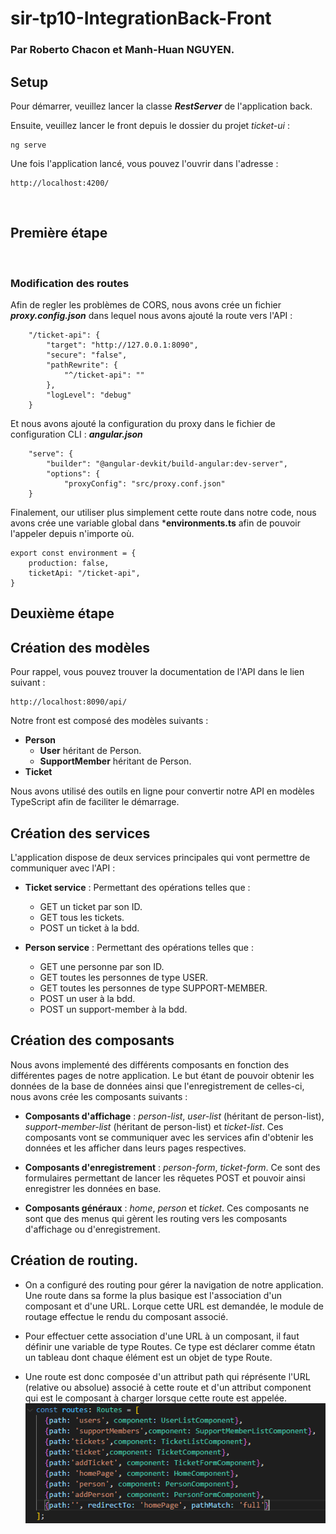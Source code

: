 # sir-tp10-IntegrationBack-Front
### Par Roberto Chacon et Manh-Huan NGUYEN.

## **Setup**

Pour démarrer, veuillez lancer la classe ***RestServer*** de l'application back.

Ensuite, veuillez lancer le front depuis le dossier du projet *ticket-ui* :

```
ng serve
```

Une fois l'application lancé, vous pouvez l'ouvrir dans l'adresse : 

```
http://localhost:4200/
```

&nbsp;
## **Première étape** 
&nbsp;

### **Modification des routes**

Afin de regler les problèmes de CORS, nous avons crée un fichier ***proxy.config.json*** dans lequel nous avons ajouté la route vers l'API :

```
    "/ticket-api": {
        "target": "http://127.0.0.1:8090",
        "secure": "false",
        "pathRewrite": {
            "^/ticket-api": ""
        },
        "logLevel": "debug"
    }
```
Et nous avons ajouté la configuration du proxy dans le fichier de configuration CLI : ***angular.json***
```
    "serve": {
        "builder": "@angular-devkit/build-angular:dev-server",
        "options": {  
            "proxyConfig": "src/proxy.conf.json"
    }
```

Finalement, our utiliser plus simplement cette route dans notre code, nous avons crée une variable global dans ***environments.ts** afin de pouvoir l'appeler depuis n'importe où. 

```
export const environment = {
    production: false,
    ticketApi: "/ticket-api",
}
```

## **Deuxième étape**

## Création des modèles

Pour rappel, vous pouvez trouver la documentation de l'API dans le lien suivant : 
```
http://localhost:8090/api/
```

Notre front est composé des modèles suivants : 
- **Person**
    - **User** héritant de Person.
    - **SupportMember** héritant de Person.
- **Ticket**

Nous avons utilisé des outils en ligne pour convertir notre API en modèles TypeScript afin de faciliter le démarrage.


## Création des services

L'application dispose de deux services principales qui vont permettre de communiquer avec l'API : 

- **Ticket service** : Permettant des opérations telles que : 
    -   GET un ticket par son ID.
    -   GET tous les tickets.
    -   POST un ticket à la bdd.


- **Person service** : Permettant des opérations telles que : 
    -   GET une personne par son ID.
    -   GET toutes les personnes de type USER.
    -   GET toutes les personnes de type SUPPORT-MEMBER.
    -   POST un user à la bdd.
    -   POST un support-member à la bdd.

## Création des composants

Nous avons implementé des différents composants en fonction des différentes pages de notre application.
Le but étant de pouvoir obtenir les données de la base de données ainsi que l'enregistrement de celles-ci, nous avons crée les composants suivants : 

- **Composants d'affichage** : *person-list*, *user-list* (héritant de person-list), *support-member-list* (héritant de person-list) et *ticket-list*. Ces composants vont se communiquer avec les services afin d'obtenir les données et les afficher dans leurs pages respectives.

- **Composants d'enregistrement** : *person-form*, *ticket-form*. Ce sont des formulaires permettant de lancer les rêquetes POST et pouvoir ainsi enregistrer les données en base.

- **Composants généraux** : *home*, *person* et *ticket*. Ces composants ne sont que des menus qui gèrent les routing vers les composants d'affichage ou d'enregistrement.

## Création de routing.

- On a configuré des routing pour gérer la navigation de notre application. Une route dans sa forme la plus basique est l'association d'un composant et d'une  URL. Lorque cette URL est demandée, le module de routage effectue le rendu du composant associé. 
 - Pour effectuer cette association d'une URL à un composant, il faut définir une variable de type Routes. Ce type est déclarer comme étatn un tableau dont chaque élément est un objet de type Route.

- Une route est donc composée d'un attribut path qui réprésente l'URL (relative ou absolue) associé à cette route et d'un attribut component qui est le composant à charger lorsque cette route est appelée. 
![alt text](./route.png)

